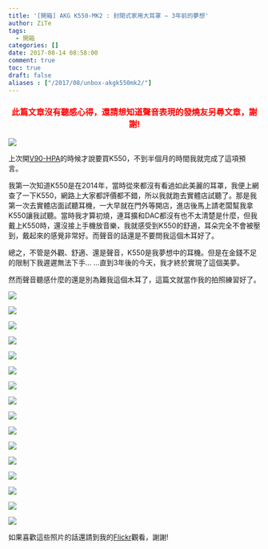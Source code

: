 ```yaml
---
title: '[開箱] AKG K550-MK2 : 封閉式家用大耳罩 — 3年前的夢想'
author: ZiTe
tags:
  - 開箱
categories: []
date: 2017-08-14 08:58:00
comment: true
toc: true
draft: false
aliases : ["/2017/08/unbox-akgk550mk2/"]
---
```

<h3 style="text-align: center;"><span style="color: red;">
此篇文章沒有聽感心得，還請想知道聲音表現的發燒友另尋文章，謝謝!
</span></span></h3>

![](https://1.bp.blogspot.com/-wRR3fSzS6U0/XqYu_MdJZhI/AAAAAAAACJA/sWbti4dEfWosVhCpNr0fyy2fqMFJ908gwCPcBGAsYHg/s400/AKG%2BK550%2BMK2-019.jpg)

上次開[V90-HPA](/2017/08/unbox-v90hpa/)的時候才說要買K550，不到半個月的時間我就完成了這項預言。   

<!--more-->

我第一次知道K550是在2014年，當時從來都沒有看過如此美麗的耳罩，我便上網查了一下K550，網路上大家都評價都不錯，所以我就跑去實體店試聽了。那是我第一次去實體店面試聽耳機，一大早就在門外等開店，進店後馬上請老闆幫我拿K550讓我試聽。當時我才算初燒，連耳擴和DAC都沒有也不太清楚是什麼，但我戴上K550時，還沒接上手機放音樂，我就感受到K550的舒適，耳朵完全不會被壓到，戴起來的感覺非常好。而聲音的話還是不要問我這個木耳好了。   
  
總之，不管是外觀、舒適、還是聲音，K550是我夢想中的耳機。但是在金錢不足的限制下我遲遲無法下手... ...直到3年後的今天，我才終於實現了這個美夢。   
  
然而聲音聽感什麼的還是別為難我這個木耳了，這篇文就當作我的拍照練習好了。  

![](https://1.bp.blogspot.com/-F8iV08kI8cI/XqYu_GZO0gI/AAAAAAAACJA/87-WfsBtp0MeQ9KDNI6yUpvZni4qa_0mQCPcBGAsYHg/s1600/AKG%2BK550%2BMK2-003.jpg)

![](https://1.bp.blogspot.com/-EXkD-3EeYf0/XqYu_G933hI/AAAAAAAACJA/K9uicSjXtXA4RwbR2kDsCnfor252cZx3QCPcBGAsYHg/s1600/AKG%2BK550%2BMK2-002.jpg)

![](https://1.bp.blogspot.com/-a6CnR83hBnU/XqYu_LDeY5I/AAAAAAAACJA/y3pdGbYQA1gn7GKTijPPtwE4JRivmQyQACPcBGAsYHg/s1600/AKG%2BK550%2BMK2-004.jpg)

![](https://1.bp.blogspot.com/-xQFqquoxWtE/XqYu_EAZgSI/AAAAAAAACJA/SoWMxlf3WX0GENuM8kirasRwhiWRvkH3ACPcBGAsYHg/s1600/AKG%2BK550%2BMK2-012.jpg)

![](https://1.bp.blogspot.com/-kJNEetpLD7Y/XqYu_I5gG6I/AAAAAAAACJA/3DF93Z5ME48YDr2Y255jEiyb2kxvnRepACPcBGAsYHg/s1600/AKG%2BK550%2BMK2-016.jpg)

![](https://1.bp.blogspot.com/-wio4ZgCi_7k/XqYu_OvPZ_I/AAAAAAAACJA/btjGT5VqwpkyyW8wuZR1-Mq4iBTbfRyuwCPcBGAsYHg/s1600/AKG%2BK550%2BMK2-014.jpg)

![](https://1.bp.blogspot.com/-28zM4w0mCTo/XqYu_FlRp9I/AAAAAAAACJA/DpY4uqs0xD09C5udrP-tWfBM49JUimQswCPcBGAsYHg/s1600/AKG%2BK550%2BMK2-006.jpg)

![](https://1.bp.blogspot.com/-5-F10mWbM2Q/XqYu_EozR0I/AAAAAAAACJA/B-fiu0dvQ3waw3W0rWQvDtPyG8aBj0VeACPcBGAsYHg/s1600/AKG%2BK550%2BMK2-011.jpg)

![](https://1.bp.blogspot.com/-47Sj_3NFp1c/XqYu_AO2AsI/AAAAAAAACJA/2MLuSZkhunQuzSVzeHc54_8ue91PD6yLQCPcBGAsYHg/s1600/AKG%2BK550%2BMK2-017.jpg)

![](https://1.bp.blogspot.com/-VDS0psxfzK4/XqYu_JTYw_I/AAAAAAAACJA/LBqDLMujkhMNGek393l_7vlYxPG6bOnIQCPcBGAsYHg/s1600/AKG%2BK550%2BMK2-007.jpg)

![](https://1.bp.blogspot.com/-O9PGbkMQOdY/XqYu_LSyAxI/AAAAAAAACJA/IU1hjOTLPREvU7CUNUnpS0MiobBviTPOwCPcBGAsYHg/s1600/AKG%2BK550%2BMK2-009.jpg)

![](https://1.bp.blogspot.com/-zKUc6N293PY/XqYu_E_cuoI/AAAAAAAACJA/4s4bjM5MCkcntqFIZYNzJvhnDj-NmOgQACPcBGAsYHg/s1600/AKG%2BK550%2BMK2-010.jpg)

![](https://1.bp.blogspot.com/-bL6WSvppbgU/XqYu_JwdA9I/AAAAAAAACJA/XrPOAMm2P9wCCjdk_pWuKFC1Ji_pYZTAQCPcBGAsYHg/s1600/AKG%2BK550%2BMK2-015.jpg)

![](https://1.bp.blogspot.com/-VapGs0mOD8A/XqYu_NtQ6FI/AAAAAAAACJA/fmqGPLxiS3gHmvcAg8upU9OPK6owhvw4gCPcBGAsYHg/s1600/AKG%2BK550%2BMK2-022.jpg)

![](https://1.bp.blogspot.com/-mtKzgzjklag/XqYu_GuhriI/AAAAAAAACJA/-pYOatjpiiQPcAJgvaY87Ezl3U2ivFTcgCPcBGAsYHg/s1600/AKG%2BK550%2BMK2-021.jpg)

![](https://1.bp.blogspot.com/-iA1sRAp0H-U/XqYu_LGVNNI/AAAAAAAACJA/Ci1lruQjW50tS9nJ5YG0Kk-lnq0WdYXEwCPcBGAsYHg/s1600/AKG%2BK550%2BMK2-018.jpg)

如果喜歡這些照片的話還請到我的[Flickr](https://flic.kr/s/aHsm6zhXfp)觀看，謝謝!